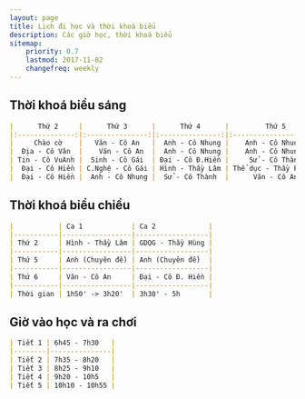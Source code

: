```yaml
---
layout: page
title: Lịch đi học và thời khoá biểu
description: Các giờ học, thời khoá biểu
sitemap:
    priority: 0.7
    lastmod: 2017-11-02
    changefreq: weekly
---
```

## Thời khoá biểu sáng 
```markdown
|      Thứ 2     |      Thứ 3      |      Thứ 4      |         Thứ 5        |         Thứ 6        |      Thứ 7     |
|:--------------:|:---------------:|:---------------:|:--------------------:|:--------------------:|:--------------:|
|     Chào cờ    |   Văn - Cô An   |  Anh - Cô Nhung |    Anh - Cô Nhung    |    Anh - Cô Nhung    | Tin - Cô VuAnh |
|  Địa - Cô Vân  |    Văn - Cô An  |  Anh - Cô Nhung |    Anh - Cô Nhung    | Thể dục - Thầy Phong | Lý - Thầy Tiến |
| Tin - Cô VuAnh |  Sinh - Cô Gái  | Đại - Cô Đ.Hiền |     Sử - Cô Thành    |   GDCD - Cô Bình     |  Hoá - Cô Thảo |
|  Đại - Cô Hiền | C.Nghệ - Cô Gái | Hình - Thầy Lâm | Thể dục - Thầy Phong |    Lí - Thầy Tiến    |  Hoá - Cô Thảo |
|  Đại - Cô Hiền |  Anh - Cô Nhung |  Sử - Cô Thành  |      Văn - Cô An     |    Văn - Cô An       |  Sinh hoạt lớp |

```
## Thời khoá biểu chiều
```markdown
|           | Ca 1            | Ca 2             |
|-----------|-----------------|------------------|
| Thứ 2     | Hình - Thầy Lâm | GDQG - Thầy Hùng |
|-----------|-----------------|------------------|
| Thứ 5     | Anh (Chuyên đề) | Anh (Chuyên đề)  |
|-----------|-----------------|------------------|
| Thứ 6     | Văn - Cô An     | Đại - Cô Đ. Hiền |
|-----------|-----------------|------------------|
| Thời gian | 1h50' -> 3h20'  | 3h30' - 5h       |
```
## Giờ vào học và ra chơi 
```markdown
| Tiết 1 | 6h45 - 7h30   |
|--------|---------------|
| Tiết 2 | 7h35 - 8h20   |
| Tiết 3 | 8h25 - 9h10   |
| Tiết 4 | 9h20 - 10h5   |
| Tiết 5 | 10h10 - 10h55 |
```
<!-- ## About our Site

<span class="image left"><img src="{{ "/images/pic04.jpg" | absolute_url }}" alt="" /></span>

Making steady content and conveying it well takes a great deal of research and, hence, time and exertion. Building a profound established comprehension of your target customer needs is critical as your principle objective ought to be to fulfill their requirements as awesome content. You should need to enhance their lives. Having significant content like this may not be simple by any methods. Be that as it may, in any case, it's a fundamental apparatus in the event that you expect to grow a fruitful and supportable business in the present web focused world.

Receiving the benefits of content is a certain something. Be that as it may, it's so substantially less demanding once you begin conveying all the more successfully. The profitable content thought isn't just about bragging your item's capacities and general worth or your organization's achievements. You should concentrate less on advertising how awesome your item is and rather concentrate on indicating how valuable it is. This is a client focused approach as it concentrates on their issues and your answer for them. Making yourself fundamental is critical.

### Content is Imortant
<div class="box">
  <p>
  In saying that, a one-measure fits-all approach won't do the trick with regards to content promoting. Rather, an emphasis on making remarkable, high caliber and totally genuine content that is engaging, helpful and fascinating for customers will get you the crown. From content, video and symbolism to infographics, studies, online courses and podcasts, whatever your favored content medium is, guarantee it is shareable and pertinent to your industry.
  </p>
</div>

<span class="image left"><img src="{{ "/images/pic05.jpg" | absolute_url }}" alt="" /></span>

On social media, we may share our own thoughts and advance our image notwithstanding spreading musings for different associations and affiliations. With such a critical number of associations with people and relationship on social media, our experience can be over-burden with a considerable measure of information. -->

